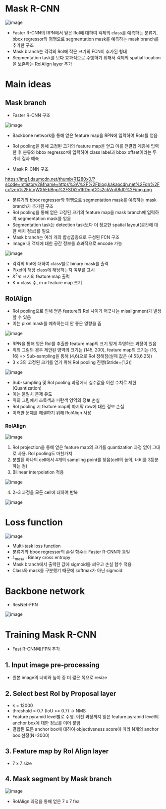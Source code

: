 # Mask R-CNN

![image](https://user-images.githubusercontent.com/80622859/217188053-da182ff7-3cb4-4b4a-a31f-63b8156fa37b.png)

- Faster R-CNN의 RPN에서 얻은 RoI에 대하여 객체의 class를 예측하는 분류기, bbox regressor와 평행으로 segmentation mask를 예측하는 mask branch를 추가한 구조
- Mask branch는 각각의 RoI에 작은 크기의 FCN이 추가된 형태
- Segmentation task를 보다 효과적으로 수행하기 위해서 객체의 spatial location을 보존하는 RoIAlign layer 추가

# Main ideas

## Mask branch

- Faster R-CNN 구조

![image](https://user-images.githubusercontent.com/80622859/217403761-58db4533-8cba-4e30-95aa-dc79924e9e32.png)

- Backbone network를 통해 얻은 feature map을 RPN에 입력하여 RoIs를 얻음
- RoI pooling을 통해 고정된 크기의 feature map을 얻고 이를 전결합 계층에 입력한 후 분류와 bbox regressor에 입력하여 class label과 bbox offset이라는 두 가지 결과 예측

- Mask R-CNN 구조

https://img1.daumcdn.net/thumb/R1280x0/?scode=mtistory2&fname=https%3A%2F%2Fblog.kakaocdn.net%2Fdn%2Fcx1zeb%2FbtqWX5EbBpp%2FSDi2o1RDnpCCs2ckVpA8d0%2Fimg.png

- 분류기와 bbox regressor와 평행으로 segmentation mask를 예측하는 mask branch가 추가된 구조
- RoI pooling을 통해 얻은 고정된 크기의 feature map을 mask branch에 입력하여 segmentation mask를 얻음
- Segmentation task는 detection task보다 더 정교한 spatial layout(공간에 대한 배치 정보)를 필요
- Mask branch는 여러 개의 합성곱층으로 구성된 FCN 구조
- Image 내 객체에 대한 공간 정보를 효과적으로 encode 가능

![image](https://user-images.githubusercontent.com/80622859/217405803-02b32abc-170a-43d9-94e5-68f97cbb1253.png)

- 각각의 RoI에 대하여 class별로 binary mask를 출력
- Pixel이 해당 class에 해당하는지 여부를 표시
- $K^2 m$ 크기의 feature map 출력
- K = class 수, m = feature map 크기

## RoIAlign

- RoI pooling으로 인해 얻은 feature와 RoI 사이가 어긋나는 misalignment가 발생할 수 있음
- 이는 pixel mask를 예측하는데 안 좋은 영향을 줌

![image](https://user-images.githubusercontent.com/80622859/217406579-a7eaf22e-ce11-4682-94ae-789a260e3f2c.png)

- RPN을 통해 얻은 RoI를 추출한 feature map의 크기 맞게 투영하는 과정이 있음
- 위의 그림의 경우 제안된 영역의 크기는 (145, 200), feature map의 크기는 (16, 16) => Sub-sampling을 통해 (4,6)으로 RoI 정해짐(실제 값은 (4.53,6.25))
- 3 x 3의 고정된 크기를 얻기 위해 RoI pooling 진행(Stride=(1,2))

![image](https://user-images.githubusercontent.com/80622859/217407133-d0e664e4-5163-426f-8298-59e9ca27d410.png)

- Sub-sampling 및 RoI pooling 과정에서 실수값을 이산 수치로 제한(Quantization)
- 이는 불일치 문제 유도
- 위의 그림에서 초록색과 파란색 영역의 정보 손실
- RoI pooling 시 feature map의 마지막 row에 대한 정보 손실
- 이러한 문제를 해결하기 위해 RoIAlign 사용

### RoIAlign

![image](https://user-images.githubusercontent.com/80622859/217408161-366f01a5-a54a-4d02-8a7b-8cc83f4edd89.png)

1. RoI projection을 통해 얻은 feature map의 크기를 quantization 과정 없이 그대로 사용. RoI pooling도 마찬가지
2. 분할된 하나의 cell에서 4개의 sampling point를 찾음(cell의 높이, 너비를 3등분하는 점)
3. Bilinear interpolation 적용

![image](https://user-images.githubusercontent.com/80622859/217407668-74f8231f-f40f-48e1-89cd-376ec4bfeee2.png)

4. 2~3 과정을 모든 cell에 대하여 반복

![image](https://user-images.githubusercontent.com/80622859/217409993-ad600eeb-60d8-4736-a453-fcc72386e7a4.png)

# Loss function

![image](https://user-images.githubusercontent.com/80622859/217430934-6caf8b0a-cd4b-4578-ac3d-191ede3e4fc5.png)

- Multi-task loss function
- 분류기와 bbox regressor의 손실 함수는 Faster R-CNN과 동일
- $L_{mask}$ : Binary cross entropy
- Mask branch에서 출력된 값에 sigmoid를 씌우고 손실 함수 적용
- Class와 mask를 구분했기 때문에 softmax가 아닌 sigmoid 

# Backbone network

- ResNet-FPN

![image](https://user-images.githubusercontent.com/80622859/217431705-6e0fd986-c05d-4a11-be7a-1115da7ae0c2.png)


# Training Mask R-CNN

- Fast R-CNN에 FPN 추가

## 1. Input image pre-processing

- 원본 image의 너비와 높이 중 더 짧은 쪽으로 resize

## 2. Select best RoI by Proposal layer

- k = 12000
- threshold = 0.7 (IoU >= 0.7) -> NMS
- Feature pyramid level별로 수행. 이전 과정까지 얻은 feature pyramid level의 anchor box에 대한 정보를 이어 붙임
- 결합된 모든 anchor box에 대하여 objectiveness score에 따라 N개의 anchor box 선정(N=2000)

## 3. Feature map by RoI Align layer

- 7 x 7 size

## 4. Mask segment by Mask branch

![image](https://user-images.githubusercontent.com/80622859/217432085-4d45ff0e-6150-4d6c-966f-d7f92e0b4ffd.png)

- RoIAlign 과정을 통해 얻은 7 x 7 fea
